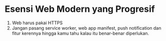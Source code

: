 # Esensi Web Modern yang Progresif

1. Web harus pakai HTTPS
2. Jangan pasang service worker, web app manifest, push notification dan fitur kerennya 
hingga kamu tahu kalau itu benar-benar diperlukan.